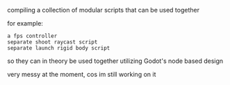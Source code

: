 compiling a collection of modular scripts that can be used together


for example:

	a fps controller
	separate shoot raycast script
	separate launch rigid body script


so they can in theory be used together utilizing Godot's node based design




very messy at the moment, cos im still working on it
